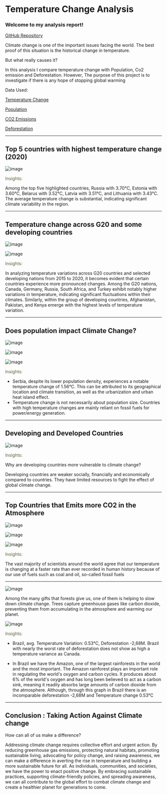 # Temperature Change Analysis 
### Welcome to my analysis report!
[GitHub Repository](https://github.com/LilaReisAnalytics/Portfolio-Temperature-Change)

Climate change is one of the important issues facing the world. The best proof of this situation is the historical change in temperature. 

But what really causes it? 

In this analysis I compare temperature change with Population, Co2 emission and Deforestation. However, The purpose of this project is to investigate if there is any hope of stopping global warming

Data Used:


[Temperature Change](https://www.kaggle.com/datasets/sevgisarac/temperature-change)

[Population](https://data.worldbank.org/indicator/SP.POP.TOTL)

[CO2 Emissions](https://www.kaggle.com/datasets/ulrikthygepedersen/co2-emissions-by-country?select=co2_emissions_kt_by_country.csv)

[Deforestation](https://www.kaggle.com/datasets/chiticariucristian/deforestation-and-forest-loss)




____________________________________________ 


## Top 5 countries with highest temperature change (2020)

![image](https://github.com/LilaReisAnalytics/Portfolio_BI_TemperatureChange/assets/89642255/e7c2b361-be7e-4db8-b2ef-d1197dea8fdc)


<span style="color:#5F603C">Insights: </span>

Among the top five highlighted countries, Russia with 3.70°C, Estonia with 3.60°C, Belarus with 3.52°C, Latvia with 3.51°C, and Lithuania with 3.43°C. The average temperature change is substantial, indicating significant climate variability in the region. 

______________________________________________

## Temperature change across G20 and some developing countries 


![image](https://github.com/LilaReisAnalytics/Portfolio_BI_TemperatureChange/assets/89642255/881b7ed6-75ed-4198-8999-eee3f26ba2a1)

![image](https://github.com/LilaReisAnalytics/Portfolio_BI_TemperatureChange/assets/89642255/dc96d87d-f7a9-47df-b8bc-c95425c81aea)

<span style="color:#5F603C">Insights: </span>

In analyzing temperature variations across G20 countries and selected developing nations from 2015 to 2020, it becomes evident that certain countries experience more pronounced changes. Among the G20 nations, Canada, Germany, Russia, South Africa, and Turkey exhibit notably higher variations in temperature, indicating significant fluctuations within their climates. Similarly, within the group of developing countries, Afghanistan, Pakistan, and Kenya emerge with the highest levels of temperature variation. 

______________________________________________

## Does population impact Climate Change?



![image](https://github.com/LilaReisAnalytics/Portfolio_BI_TemperatureChange/assets/89642255/32ef6792-b332-4ab9-9f2d-b9315c6879e9)

![image](https://github.com/LilaReisAnalytics/Portfolio_BI_TemperatureChange/assets/89642255/8d8a2345-886d-40f3-914a-d31b7a6fa03e)

![image](https://github.com/LilaReisAnalytics/Portfolio_BI_TemperatureChange/assets/89642255/a8ffe02b-e0f6-4b72-996b-705f02fde09f)

<span style="color:#5F603C">Insights: </span>

- Serbia, despite its lower population density, experiences a notable temperature change of 1.56°C. This can be attributed to its geographical location and climate transition, as well as the urbanization and urban heat island effect.
- Temperature change is not necessarily about population size. Countries with high temperature changes are mainly reliant on fossil fuels for power/energy generation.

 ______________________________________________

## Developing and Developed Countries


![image](https://github.com/LilaReisAnalytics/Portfolio_BI_TemperatureChange/assets/89642255/1f7446ba-70ac-44a7-816d-69a899dd947c)

<span style="color:#5F603C">Insights: </span>

Why are developing countries more vulnerable to climate change?


Developing countries are weaker socially, financially and economically compared to countries. They have limited resources to fight the effect of global climate change.

______________________________________________

## Top Countries  that Emits more CO2 in the Atmosphere 


![image](https://github.com/LilaReisAnalytics/Portfolio_BI_TemperatureChange/assets/89642255/d61e962f-930f-4e4d-b743-a65ea10bbeb6)


![image](https://github.com/LilaReisAnalytics/Portfolio_BI_TemperatureChange/assets/89642255/d0da583f-d397-4d06-8dcc-f3e4a86172a1)

![image](https://github.com/LilaReisAnalytics/Portfolio_BI_TemperatureChange/assets/89642255/e90c9f45-8268-4031-86a7-89666e4f5fcc)

<span style="color:#5F603C">Insights: </span>

The vast majority of scientists around the world agree that our temperature is changing at a faster rate than ever recorded in human history because of our use of fuels such as coal and oil, so-called fossil fuels

______________________________________________

![image](https://github.com/LilaReisAnalytics/Portfolio-Temperature-Change/assets/89642255/feb055e3-03a5-4811-9902-91e9735c7c41)


Among the many gifts that forests give us, one of them is helping to slow down climate change.
Trees capture greenhouse gases like carbon dioxide, preventing them from accumulating in the atmosphere and warming our planet.


![image](https://github.com/LilaReisAnalytics/Portfolio_BI_TemperatureChange/assets/89642255/d8bdea29-4085-4b25-9a8e-189793efb4a7)

<span style="color:#5F603C">Insights: </span>

- Brazil, avg. Temperature Variation: 0.53°C, Deforestation -2,68M. Brazil with nearly the worst rate of deforestation does not show as high a temperature variance as Canada. 


- In Brazil we have the Amazon, one of the largest rainforests in the world and the most important. The Amazon rainforest plays an important role in regulating the world's oxygen and carbon cycles. It produces about 6% of the world's oxygen and has long been believed to act as a carbon sink, meaning it readily absorbs large amounts of carbon dioxide from the atmosphere. Although, through this graph in Brazil there is an incomparable deforestation -2,68M and Temperature change 0.53°C

______________________________________________


## Conclusion : Taking Action Against Climate change

How can all of us make a difference?

Addressing climate change requires collective effort and urgent action. By reducing greenhouse gas emissions, protecting natural habitats, promoting sustainable living, advocating for policy change, and raising awareness, we can make a difference in averting the rise in temperature and building a more sustainable future for all. As individuals, communities, and societies, we have the power to enact positive change. By embracing sustainable practices, supporting climate-friendly policies, and spreading awareness, we can all contribute to the global effort to combat climate change and create a healthier planet for generations to come.
